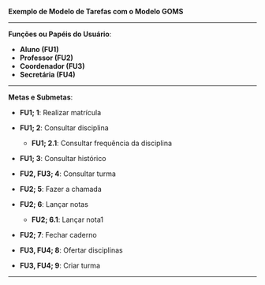 **Exemplo de Modelo de Tarefas com o Modelo GOMS**

---

**Funções ou Papéis do Usuário**:
- **Aluno (FU1)**
- **Professor (FU2)**
- **Coordenador (FU3)**
- **Secretária (FU4)**

---

**Metas e Submetas**:
- **FU1; 1**: Realizar matrícula  
- **FU1; 2**: Consultar disciplina  
  - **FU1; 2.1**: Consultar frequência da disciplina  
- **FU1; 3**: Consultar histórico  

- **FU2, FU3; 4**: Consultar turma  
- **FU2; 5**: Fazer a chamada  
- **FU2; 6**: Lançar notas  
  - **FU2; 6.1**: Lançar nota1  
- **FU2; 7**: Fechar caderno  

- **FU3, FU4; 8**: Ofertar disciplinas  
- **FU3, FU4; 9**: Criar turma  

---
